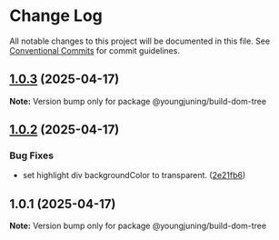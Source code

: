 # Change Log

All notable changes to this project will be documented in this file.
See [Conventional Commits](https://conventionalcommits.org) for commit guidelines.

## [1.0.3](https://github.com/youngjuning/youngjuning/compare/@youngjuning/build-dom-tree@1.0.2...@youngjuning/build-dom-tree@1.0.3) (2025-04-17)

**Note:** Version bump only for package @youngjuning/build-dom-tree





## [1.0.2](https://github.com/youngjuning/youngjuning/compare/@youngjuning/build-dom-tree@1.0.1...@youngjuning/build-dom-tree@1.0.2) (2025-04-17)


### Bug Fixes

* set highlight div backgroundColor to transparent. ([2e21fb6](https://github.com/youngjuning/youngjuning/commit/2e21fb687458522bb9b0090a61eab0ed781f2d74))





## 1.0.1 (2025-04-17)

**Note:** Version bump only for package @youngjuning/build-dom-tree
